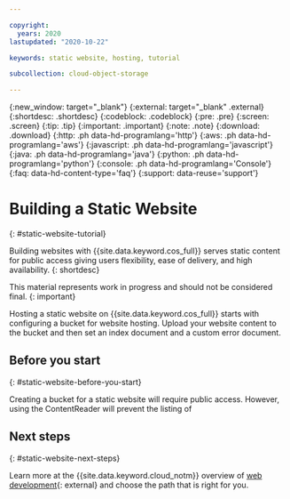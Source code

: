 ```yaml
---

copyright:
  years: 2020
lastupdated: "2020-10-22"

keywords: static website, hosting, tutorial 

subcollection: cloud-object-storage

---
```

{:new_window: target="_blank"}
{:external: target="_blank" .external}
{:shortdesc: .shortdesc}
{:codeblock: .codeblock}
{:pre: .pre}
{:screen: .screen}
{:tip: .tip}
{:important: .important}
{:note: .note}
{:download: .download}
{:http: .ph data-hd-programlang='http'}
{:aws: .ph data-hd-programlang='aws'}
{:javascript: .ph data-hd-programlang='javascript'}
{:java: .ph data-hd-programlang='java'}
{:python: .ph data-hd-programlang='python'}
{:console: .ph data-hd-programlang='Console'}
{:faq: data-hd-content-type='faq'}
{:support: data-reuse='support'}

# Building a Static Website
{: #static-website-tutorial}

Building websites with {{site.data.keyword.cos_full}} serves static content for public access giving users flexibility, ease of delivery, and high availability.
{: shortdesc}

This material represents work in progress and should not be considered final.
{: important}

Hosting a static website on {{site.data.keyword.cos_full}} starts with configuring a bucket for website hosting. Upload your website content to the bucket and then set an index document and a custom error document.

## Before you start
{: #static-website-before-you-start}

Creating a bucket for a static website will require public access. However, using the ContentReader will prevent the listing of 

## Next steps
{: #static-website-next-steps}

Learn more at the {{site.data.keyword.cloud_notm}} overview of [web development](https://www.ibm.com/cloud/websites){: external} and choose the path that is right for you.
